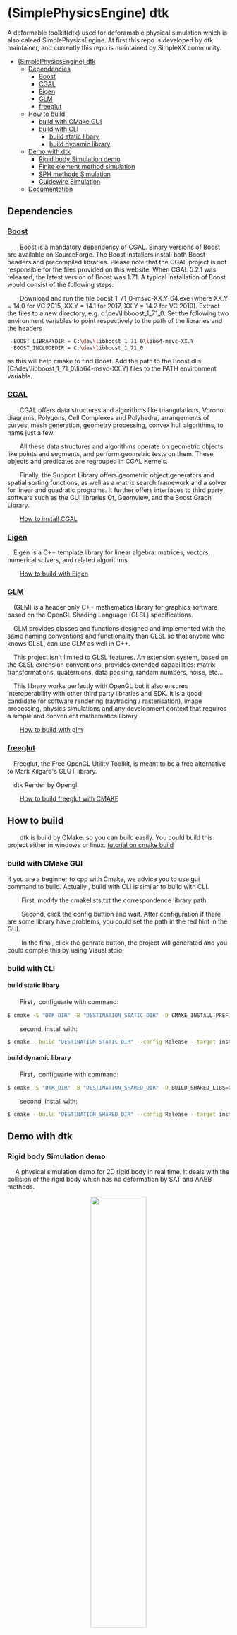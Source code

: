 
# (SimplePhysicsEngine) dtk

A deformable toolkit(dtk) used for deforamable physical simulation which is also caleed SimplePhysicsEngine. At first this repo is developed by dtk maintainer,  and currently this repo is maintained by SimpleXX community.
- [(SimplePhysicsEngine) dtk](#simplephysicsengine-dtk)
  - [Dependencies](#dependencies)
    - [Boost](#boost)
    - [CGAL](#cgal)
    - [Eigen](#eigen)
    - [GLM](#glm)
    - [freeglut](#freeglut)
  - [How to build](#how-to-build)
    - [build with CMake GUI](#build-with-cmake-gui)
    - [build with CLI](#build-with-cli)
      - [build static libary](#build-static-libary)
      - [build dynamic library](#build-dynamic-library)
  - [Demo with dtk](#demo-with-dtk)
    - [Rigid body Simulation demo](#rigid-body-simulation-demo)
    - [Finite element method simulation](#finite-element-method-simulation)
    - [SPH methods Simulation](#sph-methods-simulation)
    - [Guidewire Simulation](#guidewire-simulation)
  - [Documentation](#documentation)
## Dependencies

### [Boost](https://github.com/boostorg/boost)

&emsp;&emsp;Boost is a mandatory dependency of CGAL. Binary versions of Boost are available on SourceForge. The Boost installers install both Boost headers and precompiled libraries. Please note that the CGAL project is not responsible for the files provided on this website. When CGAL 5.2.1 was released, the latest version of Boost was 1.71. A typical installation of Boost would consist of the following steps:

&emsp;&emsp;Download and run the file boost_1_71_0-msvc-XX.Y-64.exe (where XX.Y = 14.0 for VC 2015, XX.Y = 14.1 for 2017, XX.Y = 14.2 for VC 2019).
Extract the files to a new directory, e.g. c:\dev\libboost_1_71_0.
Set the following two environment variables to point respectively to the path of the libraries and the headers

```bash
  BOOST_LIBRARYDIR = C:\dev\libboost_1_71_0\lib64-msvc-XX.Y
  BOOST_INCLUDEDIR = C:\dev\libboost_1_71_0
```

as this will help cmake to find Boost.
Add the path to the Boost dlls (C:\dev\libboost_1_71_0\lib64-msvc-XX.Y) files to the PATH environment variable.

### [CGAL](https://github.com/CGAL/cgal)

&emsp;&emsp;CGAL offers data structures and algorithms like triangulations, Voronoi diagrams, Polygons, Cell Complexes and Polyhedra, arrangements of curves, mesh generation, geometry processing, convex hull algorithms, to name just a few.

&emsp;&emsp;All these data structures and algorithms operate on geometric objects like points and segments, and perform geometric tests on them. These objects and predicates are regrouped in CGAL Kernels.

&emsp;&emsp;Finally, the Support Library offers geometric object generators and spatial sorting functions, as well as a matrix search framework and a solver for linear and quadratic programs. It further offers interfaces to third party software such as the GUI libraries Qt, Geomview, and the Boost Graph Library.

&emsp;&emsp;[How to install CGAL](https://doc.cgal.org/latest/Manual/index.html)

### [Eigen](https://eigen.tuxfamily.org/index.php?title=Main_Page)

&emsp;Eigen is a C++ template library for linear algebra: matrices, vectors, numerical solvers, and related algorithms.

&emsp;&emsp;[How to build with Eigen](https://eigen.tuxfamily.org/dox/GettingStarted.html)

### [GLM](https://eigen.tuxfamily.org/index.php?title=Main_Page)

&emsp;(GLM) is a header only C++ mathematics library for graphics software based on the OpenGL Shading Language (GLSL) specifications.

&emsp;GLM provides classes and functions designed and implemented with the same naming conventions and functionality than GLSL so that anyone who knows GLSL, can use GLM as well in C++.

&emsp;This project isn't limited to GLSL features. An extension system, based on the GLSL extension conventions, provides extended capabilities: matrix transformations, quaternions, data packing, random numbers, noise, etc...

&emsp;This library works perfectly with OpenGL but it also ensures interoperability with other third party libraries and SDK. It is a good candidate for software rendering (raytracing / rasterisation), image processing, physics simulations and any development context that requires a simple and convenient mathematics library.

&emsp;&emsp;[How to build with glm](https://github.com/Groovounet/glm)

### [freeglut](http://freeglut.sourceforge.net)

&emsp;Freeglut, the Free OpenGL Utility Toolkit, is meant to be a free alternative to Mark Kilgard's GLUT library.

&emsp;dtk Render by Opengl.

&emsp;&emsp;[How to build freeglut with CMAKE](https://doc.qt.io/qt-5/cmake-get-started.html#build-a-gui-executable)

## How to build

&emsp;&emsp;dtk is build by CMake. so you can build easily. You could build this project either in windows or linux. [tutorial on cmake build](https://preshing.com/20170511/how-to-build-a-cmake-based-project/)

### build with CMake GUI
If you are a beginner to cpp with Cmake, we advice you to use gui command to build.  Actually , build with CLI is similar to build with CLI.

&emsp;&emsp; First, modify the cmakelists.txt the correspondence library path.

&emsp;&emsp; Second, click the config buttion and wait. After configuration if there are some library have problems, you could set the path in the red hint in the GUI.

&emsp;&emsp; In the final, click the genrate button, the project will generated and you could complie this by using Visual stdio.

### build with CLI

#### build static libary
&emsp;&emsp;First，configuarte with command:

```bash
$ cmake -S "DTK_DIR" -B "DESTINATION_STATIC_DIR" -D CMAKE_INSTALL_PREFIX="PATH TO INSTALL STATIC LIBS" -G "Generates"
```

&emsp;&emsp;second, install with:

```bash
$ cmake --build "DESTINATION_STATIC_DIR" --config Release --target install
```

#### build dynamic library

&emsp;&emsp;First，configuarte with command:

```bash
$ cmake -S "DTK_DIR" -B "DESTINATION_SHARED_DIR" -D BUILD_SHARED_LIBS=ON -D CMAKE_INSTALL_PREFIX="PATH TO INSTALL SHARED LIBS" -G "Generates"
```

&emsp;&emsp;second, install with:

```bash
$ cmake --build "DESTINATION_SHARED_DIR" --config Release --target install
```

## Demo with dtk

### Rigid body Simulation demo

&emsp; A physical simulation demo for 2D rigid body in real time. It deals with the collision of the rigid body which has no deformation by SAT and AABB methods.

<div align="center">
  <img src="./demo/img/dtkRigidBodySimulation.gif" width = "50%", height = "50%"/>
</div>

### Finite element method simulation

&emsp;A finite element method physical simulation for 2D hyperelasticity deformation meterial body in real time.

<div align="center">
  <img src="./demo/img/dtkFemSimulation.gif" width = "50%", height = "50%"/>
</div>

### SPH methods Simulation

&emsp;A physical simulation demo for 2D fluid in real time. It deals with the fluid body by a series of SPH methods, which include WCSPH, PCISPH and DFSPH.

<div align = center>
<img src="./demo/img/WCSPH.gif" width = "30%", height = "30%" /><img src="./demo/img/PCISPH.gif" width = "30%", height = "30%"/><img src="./demo/img/DFSPH.gif" width = "30%", height = "30%"/>
</div>

&emsp;The SPH method is WCSPH, PCISPH and DFSPH from left to right.

### Guidewire Simulation

&emsp;A blood flow induced physical simulation of guidewire shape for virtual vascular intervention training system in real time. Virtual vascular intervention training system, which is a low cost, safe and effective solution, is able to provide an immersive virtual training environment for trainees.

<div align="center">
  <img src="./demo/img/guideWire.jpg" width = "50%", height = "50%" />
</div>

## Documentation

You can find documentation [here](https://github.com/Simple-XX/SimplePhysicsEngine/blob/main/doc/html/index.html).
